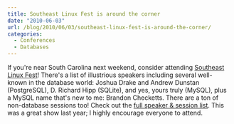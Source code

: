```yaml
---
title: Southeast Linux Fest is around the corner
date: "2010-06-03"
url: /blog/2010/06/03/southeast-linux-fest-is-around-the-corner/
categories:
  - Conferences
  - Databases
---
```

If you're near South Carolina next weekend, consider attending [Southeast Linux Fest][1]! There's a list of illustrious speakers including several well-known in the database world: Joshua Drake and Andrew Dunstan (PostgreSQL), D. Richard Hipp (SQLite), and yes, yours truly (MySQL), plus a MySQL name that's new to me: Brandon Checketts. There are a ton of non-database sessions too! Check out the [full speaker &#038; session list][2]. This was a great show last year; I highly encourage everyone to attend.

 [1]: http://southeastlinuxfest.org/
 [2]: http://www.southeastlinuxfest.org/node/62
